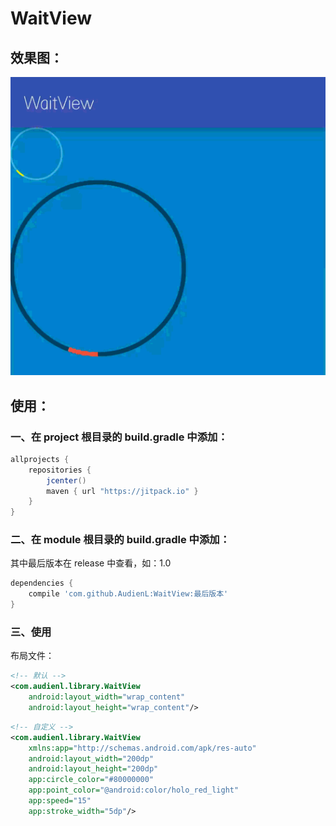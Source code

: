 # WaitView

## 效果图：

![效果图](https://github.com/AudienL/WaitView/blob/master/doc/show.gif?raw=true)

## 使用：

### 一、在 project 根目录的 build.gradle 中添加：

```groovy
allprojects {
    repositories {
        jcenter()
        maven { url "https://jitpack.io" }
    }
}
```

### 二、在 module 根目录的 build.gradle 中添加：

其中最后版本在 release 中查看，如：1.0
```groovy
dependencies {
    compile 'com.github.AudienL:WaitView:最后版本'
}
```

### 三、使用

布局文件：
```xml
<!-- 默认 -->
<com.audienl.library.WaitView
    android:layout_width="wrap_content"
    android:layout_height="wrap_content"/>
```
```xml
<!-- 自定义 -->
<com.audienl.library.WaitView
    xmlns:app="http://schemas.android.com/apk/res-auto"
    android:layout_width="200dp"
    android:layout_height="200dp"
    app:circle_color="#80000000"
    app:point_color="@android:color/holo_red_light"
    app:speed="15"
    app:stroke_width="5dp"/>
```
